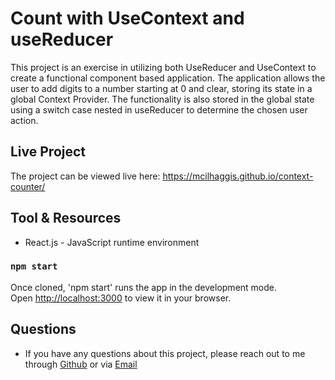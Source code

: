 # Count with UseContext and useReducer

This project is an exercise in utilizing both UseReducer and UseContext to create a functional component based application. The application allows the user to add digits to a number starting at 0 and clear, storing its state in a global Context Provider. The functionality is also stored in the global state using a switch case nested in useReducer to determine the chosen user action. 


## Live Project
The project can be viewed live here: https://mcilhaggis.github.io/context-counter/

## Tool & Resources
* React.js - JavaScript runtime environment



### `npm start`
Once cloned, 'npm start' runs the app in the development mode.\
Open [http://localhost:3000](http://localhost:3000) to view it in your browser.


## Questions
* If you have any questions about this project, please reach out to me  through <a href="https://github.com/mcilhaggis">Github</a>  or via <a href="mailto: rachmcilh@gmail.com">Email</a>